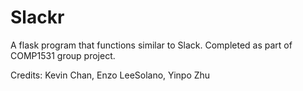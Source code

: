 # Slackr
A flask program that functions similar to Slack. Completed as part of COMP1531 group project.

Credits: Kevin Chan, Enzo LeeSolano, Yinpo Zhu
